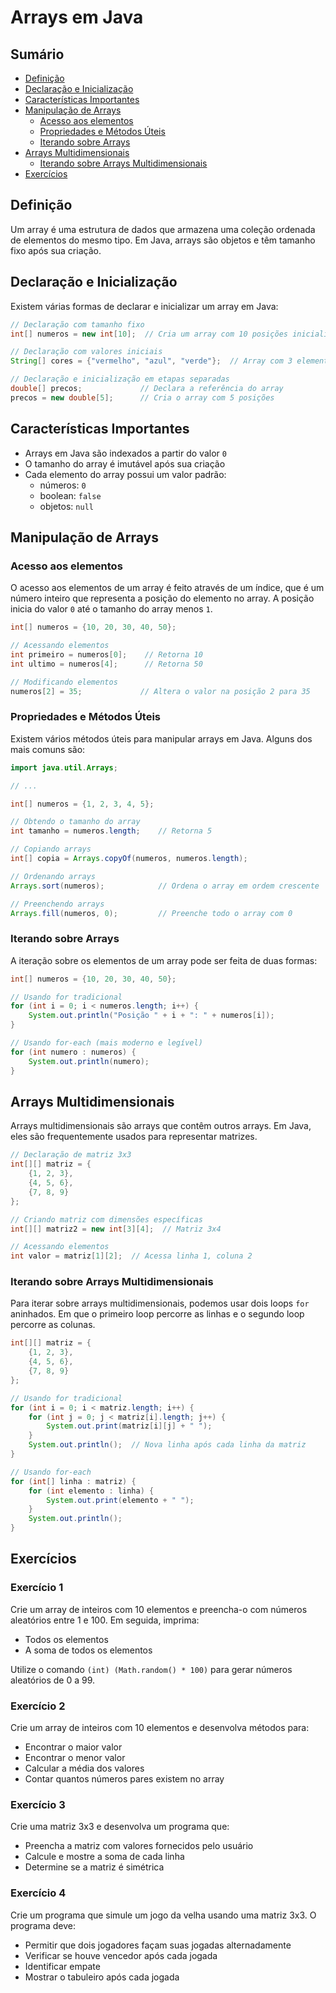 # Arrays em Java

## Sumário

- [Definição](#definição)
- [Declaração e Inicialização](#declaração-e-inicialização)
- [Características Importantes](#características-importantes)
- [Manipulação de Arrays](#manipulação-de-arrays)
  - [Acesso aos elementos](#acesso-aos-elementos)
  - [Propriedades e Métodos Úteis](#propriedades-e-métodos-úteis)
  - [Iterando sobre Arrays](#iterando-sobre-arrays)
- [Arrays Multidimensionais](#arrays-multidimensionais)
  - [Iterando sobre Arrays Multidimensionais](#iterando-sobre-arrays-multidimensionais)
- [Exercícios](#exercícios)

## Definição

Um array é uma estrutura de dados que armazena uma coleção ordenada de elementos do mesmo tipo. Em Java, arrays são objetos e têm tamanho fixo após sua criação.

## Declaração e Inicialização

Existem várias formas de declarar e inicializar um array em Java:

```java
// Declaração com tamanho fixo
int[] numeros = new int[10];  // Cria um array com 10 posições inicializadas com 0

// Declaração com valores iniciais
String[] cores = {"vermelho", "azul", "verde"};  // Array com 3 elementos

// Declaração e inicialização em etapas separadas
double[] precos;             // Declara a referência do array
precos = new double[5];      // Cria o array com 5 posições
```

## Características Importantes

- Arrays em Java são indexados a partir do valor `0`
- O tamanho do array é imutável após sua criação
- Cada elemento do array possui um valor padrão:
  - números: `0`
  - boolean: `false`
  - objetos: `null`

## Manipulação de Arrays

### Acesso aos elementos

O acesso aos elementos de um array é feito através de um índice, que é um número inteiro que representa a posição do elemento no array. A posição inicia do valor `0` até o tamanho do array menos `1`.

```java
int[] numeros = {10, 20, 30, 40, 50};

// Acessando elementos
int primeiro = numeros[0];    // Retorna 10
int ultimo = numeros[4];      // Retorna 50

// Modificando elementos
numeros[2] = 35;             // Altera o valor na posição 2 para 35
```

### Propriedades e Métodos Úteis

Existem vários métodos úteis para manipular arrays em Java. Alguns dos mais comuns são:

```java
import java.util.Arrays;

// ...

int[] numeros = {1, 2, 3, 4, 5};

// Obtendo o tamanho do array
int tamanho = numeros.length;    // Retorna 5

// Copiando arrays
int[] copia = Arrays.copyOf(numeros, numeros.length);

// Ordenando arrays
Arrays.sort(numeros);            // Ordena o array em ordem crescente

// Preenchendo arrays
Arrays.fill(numeros, 0);         // Preenche todo o array com 0
```

### Iterando sobre Arrays

A iteração sobre os elementos de um array pode ser feita de duas formas:

```java
int[] numeros = {10, 20, 30, 40, 50};

// Usando for tradicional
for (int i = 0; i < numeros.length; i++) {
    System.out.println("Posição " + i + ": " + numeros[i]);
}

// Usando for-each (mais moderno e legível)
for (int numero : numeros) {
    System.out.println(numero);
}
```

## Arrays Multidimensionais

Arrays multidimensionais são arrays que contêm outros arrays. Em Java, eles são frequentemente usados para representar matrizes.

```java
// Declaração de matriz 3x3
int[][] matriz = {
    {1, 2, 3},
    {4, 5, 6},
    {7, 8, 9}
};

// Criando matriz com dimensões específicas
int[][] matriz2 = new int[3][4];  // Matriz 3x4

// Acessando elementos
int valor = matriz[1][2];  // Acessa linha 1, coluna 2
```

### Iterando sobre Arrays Multidimensionais

Para iterar sobre arrays multidimensionais, podemos usar dois loops `for` aninhados. Em que o primeiro loop percorre as linhas e o segundo loop percorre as colunas.

```java
int[][] matriz = {
    {1, 2, 3},
    {4, 5, 6},
    {7, 8, 9}
};

// Usando for tradicional
for (int i = 0; i < matriz.length; i++) {
    for (int j = 0; j < matriz[i].length; j++) {
        System.out.print(matriz[i][j] + " ");
    }
    System.out.println();  // Nova linha após cada linha da matriz
}

// Usando for-each
for (int[] linha : matriz) {
    for (int elemento : linha) {
        System.out.print(elemento + " ");
    }
    System.out.println();
}
```

## Exercícios

### Exercício 1
Crie um array de inteiros com 10 elementos e preencha-o com números aleatórios entre 1 e 100. Em seguida, imprima:
- Todos os elementos
- A soma de todos os elementos

Utilize o comando `(int) (Math.random() * 100)` para gerar números aleatórios de 0 a 99.

### Exercício 2
Crie um array de inteiros com 10 elementos e desenvolva métodos para:
- Encontrar o maior valor
- Encontrar o menor valor
- Calcular a média dos valores
- Contar quantos números pares existem no array

### Exercício 3
Crie uma matriz 3x3 e desenvolva um programa que:
- Preencha a matriz com valores fornecidos pelo usuário
- Calcule e mostre a soma de cada linha
- Determine se a matriz é simétrica

### Exercício 4
Crie um programa que simule um jogo da velha usando uma matriz 3x3. O programa deve:
- Permitir que dois jogadores façam suas jogadas alternadamente
- Verificar se houve vencedor após cada jogada
- Identificar empate
- Mostrar o tabuleiro após cada jogada